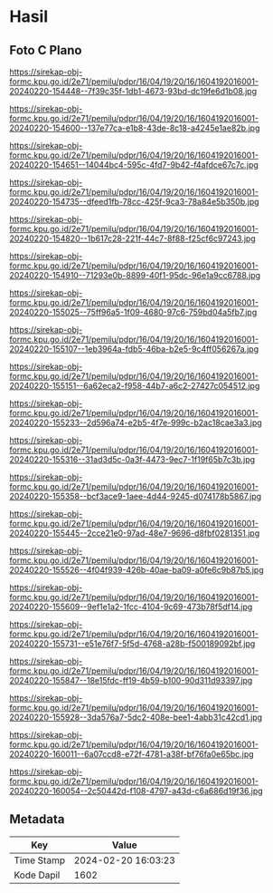 # Hasil

## Foto C Plano

https://sirekap-obj-formc.kpu.go.id/2e71/pemilu/pdpr/16/04/19/20/16/1604192016001-20240220-154448--7f39c35f-1db1-4673-93bd-dc19fe6d1b08.jpg

https://sirekap-obj-formc.kpu.go.id/2e71/pemilu/pdpr/16/04/19/20/16/1604192016001-20240220-154600--137e77ca-e1b8-43de-8c18-a4245e1ae82b.jpg

https://sirekap-obj-formc.kpu.go.id/2e71/pemilu/pdpr/16/04/19/20/16/1604192016001-20240220-154651--14044bc4-595c-4fd7-9b42-f4afdce67c7c.jpg

https://sirekap-obj-formc.kpu.go.id/2e71/pemilu/pdpr/16/04/19/20/16/1604192016001-20240220-154735--dfeed1fb-78cc-425f-9ca3-78a84e5b350b.jpg

https://sirekap-obj-formc.kpu.go.id/2e71/pemilu/pdpr/16/04/19/20/16/1604192016001-20240220-154820--1b617c28-221f-44c7-8f88-f25cf6c97243.jpg

https://sirekap-obj-formc.kpu.go.id/2e71/pemilu/pdpr/16/04/19/20/16/1604192016001-20240220-154910--71293e0b-8899-40f1-95dc-96e1a9cc6788.jpg

https://sirekap-obj-formc.kpu.go.id/2e71/pemilu/pdpr/16/04/19/20/16/1604192016001-20240220-155025--75ff96a5-1f09-4680-97c6-759bd04a5fb7.jpg

https://sirekap-obj-formc.kpu.go.id/2e71/pemilu/pdpr/16/04/19/20/16/1604192016001-20240220-155107--1eb3964a-fdb5-46ba-b2e5-9c4ff056267a.jpg

https://sirekap-obj-formc.kpu.go.id/2e71/pemilu/pdpr/16/04/19/20/16/1604192016001-20240220-155151--6a62eca2-f958-44b7-a6c2-27427c054512.jpg

https://sirekap-obj-formc.kpu.go.id/2e71/pemilu/pdpr/16/04/19/20/16/1604192016001-20240220-155233--2d596a74-e2b5-4f7e-999c-b2ac18cae3a3.jpg

https://sirekap-obj-formc.kpu.go.id/2e71/pemilu/pdpr/16/04/19/20/16/1604192016001-20240220-155316--31ad3d5c-0a3f-4473-9ec7-1f19f65b7c3b.jpg

https://sirekap-obj-formc.kpu.go.id/2e71/pemilu/pdpr/16/04/19/20/16/1604192016001-20240220-155358--bcf3ace9-1aee-4d44-9245-d074178b5867.jpg

https://sirekap-obj-formc.kpu.go.id/2e71/pemilu/pdpr/16/04/19/20/16/1604192016001-20240220-155445--2cce21e0-97ad-48e7-9696-d8fbf0281351.jpg

https://sirekap-obj-formc.kpu.go.id/2e71/pemilu/pdpr/16/04/19/20/16/1604192016001-20240220-155526--4f04f939-426b-40ae-ba09-a0fe6c9b87b5.jpg

https://sirekap-obj-formc.kpu.go.id/2e71/pemilu/pdpr/16/04/19/20/16/1604192016001-20240220-155609--9ef1e1a2-1fcc-4104-9c69-473b78f5df14.jpg

https://sirekap-obj-formc.kpu.go.id/2e71/pemilu/pdpr/16/04/19/20/16/1604192016001-20240220-155731--e51e76f7-5f5d-4768-a28b-f500189092bf.jpg

https://sirekap-obj-formc.kpu.go.id/2e71/pemilu/pdpr/16/04/19/20/16/1604192016001-20240220-155847--18e15fdc-ff19-4b59-b100-90d311d93397.jpg

https://sirekap-obj-formc.kpu.go.id/2e71/pemilu/pdpr/16/04/19/20/16/1604192016001-20240220-155928--3da576a7-5dc2-408e-bee1-4abb31c42cd1.jpg

https://sirekap-obj-formc.kpu.go.id/2e71/pemilu/pdpr/16/04/19/20/16/1604192016001-20240220-160011--6a07ccd8-e72f-4781-a38f-bf76fa0e65bc.jpg

https://sirekap-obj-formc.kpu.go.id/2e71/pemilu/pdpr/16/04/19/20/16/1604192016001-20240220-160054--2c50442d-f108-4797-a43d-c6a686d19f36.jpg


## Metadata

| Key        | Value               |
| ---------- | ------------------- |
| Time Stamp | 2024-02-20 16:03:23 |
| Kode Dapil | 1602                |



